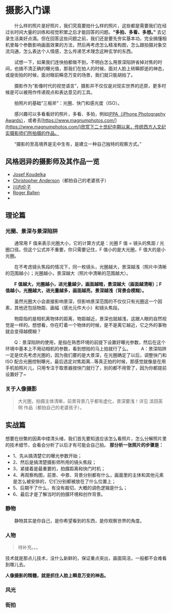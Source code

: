 # 摄影入门课

&emsp;&emsp;什么样的照片是好照片，我们究竟要拍什么样的照片，这些都是需要我们在经过长时间大量的训练和视觉积累之后才能回答的问题。**“多拍、多看、多想。”** 去记录生活美好点滴。但在回答这些问题之前，我们还是要先夯实基本功，完全搞懂相机里每个参数影响画面效果的方法，然后再考虑怎么精准构图，怎么跟拍摄对象交流沟通，怎么表达个人情感，怎么传递艺术理念这种玄学的东西。

&emsp;&emsp;试想一下，如果我们连快拍都做不到，不明白怎么用景深陷阱省掉对焦的时间，也搞不清正确的曝光值，那我们在拍人的时候，面对人脸上转瞬即逝的神态，或是街拍的时候，面对眼前瞬息万变的场景，我们就只能胡拍了。

&emsp;&emsp;摄影作为“影像时代的视觉语言”，摄影并不仅仅是对现实世界的还原，更多时候是可以被用作传递观点和表达意见的工具。

&emsp;&emsp;拍照片的基础“三板斧”：光圈、快门和感光度（ISO）。

&emsp;&emsp;感兴趣可以多看看好的照片，多看、多拍，例如[IPPA（iPhone Photography Awards）](https://www.ippawards.com)，或者去[https://www.magnumphotos.com/](https://www.magnumphotos.com/)欣赏下二十世纪中期以来，传统西方人文纪实摄影师们所拍摄的作品。

&emsp;&emsp;“摄影的至高境界是无中生有，是建立一种自己独特的观察方式。”

## 风格迥异的摄影师及其作品一览
- [Josef Koudelka](https://www.magnumphotos.com/photographer/josef-koudelka)
- [Christopher Anderson](https://www.christopherandersonphoto.com/)（都拍自己的老婆孩子）
- [川内伦子](http://rinkokawauchi.com/)
- [Roger Ballen](http://rogerballen.com/)
- 


## 理论篇
###  光圈、景深与景深陷阱
&emsp;&emsp;通常用 F 值来表示光圈大小，它的计算方式是：光圈 F 值 = 镜头的焦距 / 光圈口径。但这个公式并不重要，你只需要记住，F 值小的是大光圈，F 值大的是小光圈。

&emsp;&emsp;在不考虑镜头焦段的情况下，同一枚镜头，光圈越大，景深越浅（照片中清晰的范围越小）；光圈越小，景深越大（照片中清晰的范围越大）。

&emsp;&emsp;**F 值越大，光圈越小，进光量越少，画面越暗，景深越大（画面越清晰）；F 值越小，光圈越大，进光量越多，画面越亮，景深越浅（背景会模糊）。**

&emsp;&emsp;虽然光圈大小会直接影响景深，但影响景深范围的不仅仅只有光圈这一个因素，其他还包括物距、画幅（感光元件大小）和镜头焦段。

&emsp;&emsp;物距指的是相机离物体的距离，物距越近，景深也就越浅，这跟人眼的自然视觉是一样的。想想看，你在盯着一个物体的时候，是不是离它越近，它之外的事物就会变得越模糊？

&emsp;&emsp;Q：景深陷阱的使用，是指在熟悉环境的前提下设置好曝光参数，然后在这个环境中基本上不用动相机的参数，看到想拍的马上拍就行了么。
&emsp;&emsp;A：景深陷阱一定是优先考虑光圈的，因为我们要的是大景深，在光圈确定了以后，调整快门和 ISO 配合光圈控制曝光，最后选定对焦距离...等真正拍的时候，那感觉就像是在用手机拍照片儿，只用专注于取景器按快门就行了，别的都不用管了，因为你都提前设置好了~


### 关于人像摄影
> 大光圈，拍摄主体清晰，前景背景几乎都有虚化，景深要浅！详见 滨田英明 作品（都拍自己的老婆孩子）。

## 实战篇

想要在纷繁的因素中缕清头绪，我们首先要知道应该怎么看照片，怎么分解照片里的技术细节，会看会分析了以后才有可能会自己拍。
**那分析一张照片的步骤是：** 
- 1、先从搞清楚它的曝光参数开始；
- 2、然后是搞清楚摄影师所用的镜头焦段；
- 3、紧接着是最重要的，拍摄距离和快门时机；
- 4、再观察构图，前景、中景、背景分别都有什么，画面里的主体和其他元素是怎么被安排的，它们分别都被放在了什么位置上；
- 5、后期干了什么，有没有裁切，大概的调色逻辑是什么；
- 6、最后才是了解当时的拍摄环境和创作背景。


### 静物
&emsp;&emsp;静物其实是你自己，是你希望看到的东西，是你观察世界的角度。

### 人物

> 待补充。。。


技术就是那点儿技术，没什么新鲜的，保证重点突出，画面简洁，一般都不会难看到哪儿去。

**人像摄影的精髓，就是抓住人脸上瞬息万变的神态。**

### 风光

### 街拍

